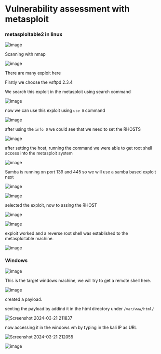 # Vulnerability assessment with metasploit

### metasploitable2 in linux

![image](https://github.com/RahulMMenon011/Cyber_Security/assets/140642506/a9bf9a77-32af-45e7-90aa-c1698b60f8f1)

Scanning with nmap

![image](https://github.com/RahulMMenon011/Cyber_Security/assets/140642506/3b113f66-788d-4ca0-951a-a651959cd486)

There are many exploit here

Firstly we choose the vsftpd 2.3.4

We search this exploit in the metasploit using search command

![image](https://github.com/RahulMMenon011/Cyber_Security/assets/140642506/4b864fbd-5641-4945-8166-a1633bb48402)

now we can use this exploit using `use 0` command

![image](https://github.com/RahulMMenon011/Cyber_Security/assets/140642506/20a2fe69-3790-459b-a7ba-3cd351d92b2a)

after using the `info 0` we could see that we need to set the RHOSTS

![image](https://github.com/RahulMMenon011/Cyber_Security/assets/140642506/47f0c76e-30d1-4f76-b60f-02bce4b72d1b)

after setting the host, running the command we were able to get root shell access into the metasploit system

![image](https://github.com/RahulMMenon011/Cyber_Security/assets/140642506/ff3df00a-1db7-4b55-9d55-a0fd61490db7)

Samba is running on port 139 and 445 so we will use a samba based exploit next

![image](https://github.com/RahulMMenon011/Cyber_Security/assets/140642506/2133a185-8c95-4638-99e4-fa6559c1137c)

![image](https://github.com/RahulMMenon011/Cyber_Security/assets/140642506/3662bb63-4ad5-4a03-849a-c13e10669368)

selected the exploit, now to assing the RHOST

![image](https://github.com/RahulMMenon011/Cyber_Security/assets/140642506/b3fc7c1d-0382-48d6-a208-137b0afc53e1)

![image](https://github.com/RahulMMenon011/Cyber_Security/assets/140642506/922c63d7-b9c3-421c-bee1-3149f24cc699)

exploit worked and a reverse root shell was established to the metasploitable machine.

![image](https://github.com/RahulMMenon011/Cyber_Security/assets/140642506/db3008fc-79ea-4e1b-bdaa-038c9d21a5d8)

### Windows

![image](https://github.com/RahulMMenon011/Cyber_Security/assets/140642506/3f2eced8-0199-4121-a42f-2db93355beb6)

This is the target windows machine, we will try to get a remote shell here.

![image](https://github.com/RahulMMenon011/Cyber_Security/assets/140642506/b061f30b-c1b2-4568-a8d2-fe98966a6b00)

created a payload.

senting the payload by addind it in the html directory under `/var/www/html/`

![Screenshot 2024-03-21 211837](https://github.com/RahulMMenon011/Cyber_Security/assets/140642506/728c6abe-d68e-42c4-9da7-7f1ad937a9a9)

now accessing it in the windows vm by typing in the kali IP as URL 

![Screenshot 2024-03-21 212055](https://github.com/RahulMMenon011/Cyber_Security/assets/140642506/8468ea80-faf0-480a-ab6a-1633ce91d8b9)

![image](https://github.com/RahulMMenon011/Cyber_Security/assets/140642506/0c2cd03d-6b33-47c7-aaf3-9d09e8206b33)



